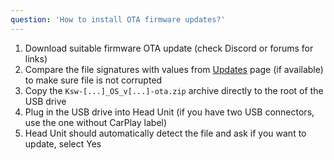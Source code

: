 ```yaml
---
question: 'How to install OTA firmware updates?'
---
```

1. Download suitable firmware OTA update (check Discord or forums for links)
2. Compare the file signatures with values from [Updates](/headunits/updates/ksw) page (if available) to make sure file is not corrupted
3. Copy the `Ksw-[...]_OS_v[...]-ota.zip` archive directly to the root of the USB drive
4. Plug in the USB drive into Head Unit (if you have two USB connectors, use the one without CarPlay label)
5. Head Unit should automatically detect the file and ask if you want to update, select Yes